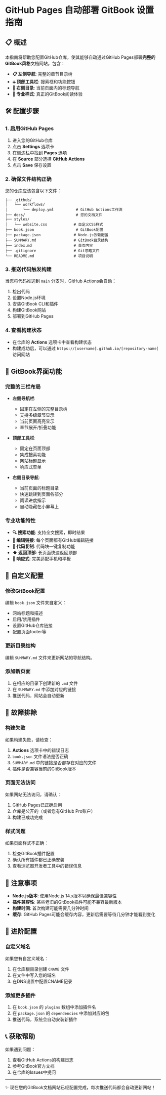 # GitHub Pages 自动部署 GitBook 设置指南

## 📋 概述

本指南将帮助您配置GitHub仓库，使其能够自动通过GitHub Pages部署**完整的GitBook风格**文档网站，包含：

- **📋 左侧导航**: 完整的章节目录树
- **🔝 顶部工具栏**: 搜索框和功能按钮
- **📑 右侧目录**: 当前页面内的标题导航
- **🎨 专业样式**: 真正的GitBook阅读体验

## 🛠️ 配置步骤

### 1. 启用GitHub Pages

1. 进入您的GitHub仓库
2. 点击 **Settings** 选项卡
3. 在侧边栏中找到 **Pages** 选项
4. 在 **Source** 部分选择 **GitHub Actions**
5. 点击 **Save** 保存设置

### 2. 确保文件结构正确

您的仓库应该包含以下文件：

```
├── .github/
│   └── workflows/
│       └── deploy.yml          # GitHub Actions工作流
├── docs/                       # 您的文档文件
├── styles/
│   └── website.css            # 自定义CSS样式
├── book.json                   # GitBook配置
├── package.json               # Node.js依赖配置
├── SUMMARY.md                 # GitBook目录结构
├── index.md                   # 首页内容
├── .gitignore                 # Git忽略文件
└── README.md                  # 项目说明
```

### 3. 推送代码触发构建

当您将代码推送到 `main` 分支时，GitHub Actions会自动：

1. 检出代码
2. 设置Node.js环境
3. 安装GitBook CLI和插件
4. 构建GitBook网站
5. 部署到GitHub Pages

### 4. 查看构建状态

- 在仓库的 **Actions** 选项卡中查看构建状态
- 构建成功后，可以通过 `https://[username].github.io/[repository-name]` 访问网站

## 🎨 GitBook界面功能

### 完整的三栏布局
- **左侧导航栏**: 
  - 固定在左侧的完整目录树
  - 支持多级章节显示
  - 当前页面高亮显示
  - 章节展开/折叠功能

- **顶部工具栏**:
  - 固定在页面顶部
  - 集成搜索功能
  - 网站标题显示
  - 响应式菜单

- **右侧目录导航**:
  - 当前页面的标题目录
  - 快速跳转到页面各部分
  - 阅读进度指示
  - 自动隐藏在小屏幕上

### 专业功能特性
- **🔍 搜索功能**: 支持全文搜索，即时结果
- **📝 编辑链接**: 每个页面都有GitHub编辑链接
- **💾 代码复制**: 代码块一键复制功能
- **⬆️ 返回顶部**: 长页面快速返回顶部
- **📱 响应式**: 完美适配手机和平板

## 🎨 自定义配置

### 修改GitBook配置

编辑 `book.json` 文件来自定义：

- 网站标题和描述
- 启用/禁用插件
- 设置GitHub仓库链接
- 配置页面footer等

### 更新目录结构

编辑 `SUMMARY.md` 文件来更新网站的导航结构。

### 添加新页面

1. 在相应的目录下创建新的 `.md` 文件
2. 在 `SUMMARY.md` 中添加对应的链接
3. 推送代码，网站会自动更新

## 🔧 故障排除

### 构建失败

如果构建失败，请检查：

1. **Actions** 选项卡中的错误日志
2. `book.json` 文件语法是否正确
3. `SUMMARY.md` 中的链接是否都存在对应的文件
4. 插件是否兼容当前的GitBook版本

### 页面无法访问

如果网站无法访问，请确认：

1. GitHub Pages已正确启用
2. 仓库是公开的（或者您有GitHub Pro账户）
3. 构建已成功完成

### 样式问题

如果页面样式不正确：

1. 检查GitBook插件配置
2. 确认所有插件都已正确安装
3. 查看浏览器开发者工具中的错误信息

## 📝 注意事项

- **Node.js版本**: 使用Node.js 14.x版本以确保最佳兼容性
- **插件兼容性**: 某些老旧的GitBook插件可能不兼容最新版本
- **构建时间**: 首次构建可能需要几分钟时间
- **缓存**: GitHub Pages可能会缓存内容，更新后需要等待几分钟才能看到变化

## 🚀 进阶配置

### 自定义域名

如果您有自定义域名：

1. 在仓库根目录创建 `CNAME` 文件
2. 在文件中写入您的域名
3. 在DNS设置中配置CNAME记录

### 添加更多插件

1. 在 `book.json` 的 `plugins` 数组中添加插件名
2. 在 `package.json` 的 `dependencies` 中添加对应的包
3. 推送代码，系统会自动安装新插件

## 📞 获取帮助

如果遇到问题：

1. 查看GitHub Actions的构建日志
2. 参考GitBook官方文档
3. 在仓库的Issues中提问

---

✨ 现在您的GitBook文档网站已经配置完成，每次推送代码都会自动更新网站！ 